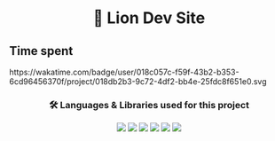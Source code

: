 <h1 align="center"> 🦁 Lion Dev Site</h1>
<h2>Time spent</h2>
<p>https://wakatime.com/badge/user/018c057c-f59f-43b2-b353-6cd96456370f/project/018db2b3-9c72-4df2-bb4e-25fdc8f651e0.svg</p>
<h3 align="center">🛠️ Languages & Libraries used for this project</h3>
<p align="center"> 
  <img src="https://img.shields.io/badge/React-20232A?style=for-the-badge&logo=react&logoColor=61DAFB">
  <img src="https://img.shields.io/badge/TypeScript-007ACC?style=for-the-badge&logo=typescript&logoColor=white">
  <img src="https://img.shields.io/badge/JavaScript-F7DF1E?style=for-the-badge&logo=javascript&logoColor=black">
  <img src="https://img.shields.io/badge/Tailwind_CSS-38B2AC?style=for-the-badge&logo=tailwind-css&logoColor=white">
  <img src="https://img.shields.io/badge/CSS-1572B6?style=for-the-badge&logo=css3&logoColor=white">
  <img src="https://img.shields.io/badge/Node.js-339933?style=for-the-badge&logo=nodedotjs&logoColor=white">
</p>
